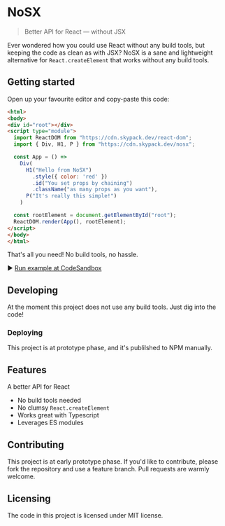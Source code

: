# NoSX
> Better API for React — without JSX

Ever wondered how you could use React without any build tools, but keeping the
code as clean as with JSX? NoSX is a sane and lightweight alternative for
`React.createElement` that works without any build tools.

## Getting started

Open up your favourite editor and copy-paste this code:

```html
<html>
<body>
<div id="root"></div>
<script type="module">
  import ReactDOM from "https://cdn.skypack.dev/react-dom";
  import { Div, H1, P } from "https://cdn.skypack.dev/nosx";

  const App = () =>
    Div(
      H1("Hello from NoSX")
        .style({ color: 'red' })
        .id("You set props by chaining")
        .className("as many props as you want"),
      P("It's really this simple!")
    )

  const rootElement = document.getElementById("root");
  ReactDOM.render(App(), rootElement);
</script>
</body>
</html>
```

That's all you need! No build tools, no hassle.

▶️ [Run example at CodeSandbox](https://codesandbox.io/s/summer-cdn-cwsoh?file=/app.js)

## Developing

At the moment this project does not use any build tools. Just dig into the code!

### Deploying

This project is at prototype phase, and it's publilshed to NPM manually.

## Features

A better API for React
* No build tools needed
* No clumsy `React.createElement`
* Works great with Typescript
* Leverages ES modules

## Contributing

This project is at early prototype phase. If you'd like to contribute, please
fork the repository and use a feature branch. Pull requests are warmly welcome.

## Licensing

The code in this project is licensed under MIT license.
